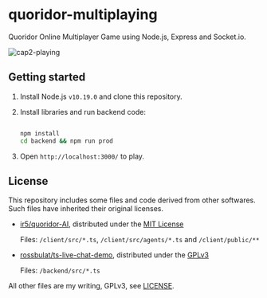 # quoridor-multiplaying

Quoridor Online Multiplayer Game using Node.js, Express and Socket.io.

![cap2-playing](https://user-images.githubusercontent.com/25865313/234790812-c472d87e-189a-4f6a-8685-d34ee5150509.gif)

## Getting started

1. Install Node.js `v10.19.0` and clone this repository.

1. Install libraries and run backend code:

   ```bash

   npm install
   cd backend && npm run prod

   ```

1. Open `http://localhost:3000/` to play.

## License

This repository includes some files and code derived from other softwares. Such files have inherited their original licenses.

- [ir5/quoridor-AI](https://github.com/ir5/quoridor-AI/), distributed under the [MIT License](https://github.com/ir5/quoridor-AI/blob/master/LICENSE)
  
  Files: ``/client/src/*.ts``, ``/client/src/agents/*.ts`` and ``/client/public/**``

- [rossbulat/ts-live-chat-demo](https://github.com/rossbulat/ts-live-chat-demo/tree/master), distributed under the [GPLv3](https://github.com/rossbulat/ts-live-chat-demo/blob/master/LICENSE)
  
  Files: ``/backend/src/*.ts``

All other files are my writing, GPLv3, see [LICENSE](LICENSE).

